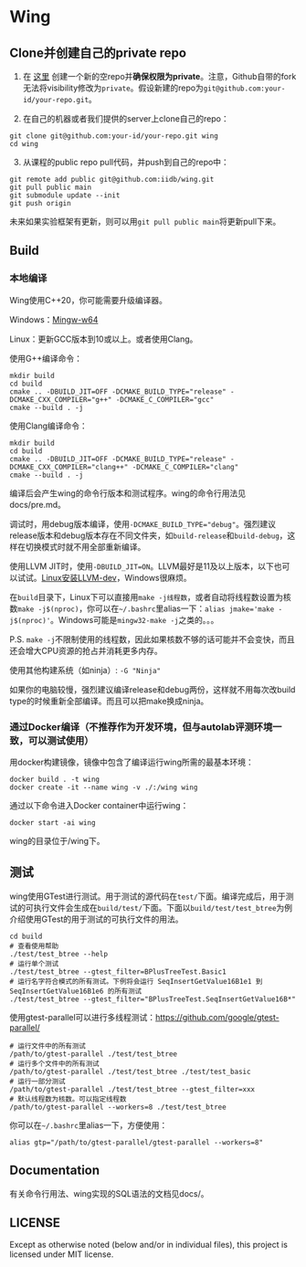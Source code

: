 # Wing

## Clone并创建自己的private repo

1. 在 [这里](https://github.com/new) 创建一个新的空repo并**确保权限为private**。注意，Github自带的fork无法将visibility修改为`private`。假设新建的repo为`git@github.com:your-id/your-repo.git`。

2. 在自己的机器或者我们提供的server上clone自己的repo：

```shell
git clone git@github.com:your-id/your-repo.git wing
cd wing
```

3. 从课程的public repo pull代码，并push到自己的repo中：

```shell
git remote add public git@github.com:iidb/wing.git
git pull public main
git submodule update --init
git push origin
```

未来如果实验框架有更新，则可以用`git pull public main`将更新pull下来。

## Build

### 本地编译

Wing使用C++20，你可能需要升级编译器。

Windows：[Mingw-w64](https://winlibs.com/)

Linux：更新GCC版本到10或以上。或者使用Clang。

使用G++编译命令：

```shell
mkdir build
cd build
cmake .. -DBUILD_JIT=OFF -DCMAKE_BUILD_TYPE="release" -DCMAKE_CXX_COMPILER="g++" -DCMAKE_C_COMPILER="gcc"
cmake --build . -j
```

使用Clang编译命令：

```shell
mkdir build
cd build
cmake .. -DBUILD_JIT=OFF -DCMAKE_BUILD_TYPE="release" -DCMAKE_CXX_COMPILER="clang++" -DCMAKE_C_COMPILER="clang"
cmake --build . -j
```

编译后会产生wing的命令行版本和测试程序。wing的命令行用法见docs/pre.md。

调试时，用debug版本编译，使用`-DCMAKE_BUILD_TYPE="debug"`。强烈建议release版本和debug版本存在不同文件夹，如`build-release`和`build-debug`，这样在切换模式时就不用全部重新编译。

使用LLVM JIT时，使用`-DBUILD_JIT=ON`。LLVM最好是11及以上版本，以下也可以试试。[Linux安装LLVM-dev](https://apt.llvm.org/)，Windows很麻烦。

在`build`目录下，Linux下可以直接用`make -j线程数`，或者自动将线程数设置为核数`make -j$(nproc)`，你可以在`~/.bashrc`里alias一下：`alias jmake='make -j$(nproc)'`。Windows可能是`mingw32-make -j`之类的。。。

P.S. `make -j`不限制使用的线程数，因此如果核数不够的话可能并不会变快，而且还会增大CPU资源的抢占并消耗更多内存。

使用其他构建系统（如ninja）: `-G "Ninja"`

如果你的电脑较慢，强烈建议编译release和debug两份，这样就不用每次改build type的时候重新全部编译。而且可以把make换成ninja。

### 通过Docker编译（不推荐作为开发环境，但与autolab评测环境一致，可以测试使用）

用docker构建镜像，镜像中包含了编译运行wing所需的最基本环境：

```shell
docker build . -t wing
docker create -it --name wing -v ./:/wing wing
```

通过以下命令进入Docker container中运行wing：

```shell
docker start -ai wing
```

wing的目录位于/wing下。

## 测试

wing使用GTest进行测试。用于测试的源代码在`test/`下面。编译完成后，用于测试的可执行文件会生成在`build/test/`下面。下面以`build/test/test_btree`为例介绍使用GTest的用于测试的可执行文件的用法。

```shell
cd build
# 查看使用帮助
./test/test_btree --help
# 运行单个测试
./test/test_btree --gtest_filter=BPlusTreeTest.Basic1
# 运行名字符合模式的所有测试。下例将会运行 SeqInsertGetValue16B1e1 到 SeqInsertGetValue16B1e6 的所有测试
./test/test_btree --gtest_filter="BPlusTreeTest.SeqInsertGetValue16B*"
```

使用gtest-parallel可以进行多线程测试：<https://github.com/google/gtest-parallel/>

```shell
# 运行文件中的所有测试
/path/to/gtest-parallel ./test/test_btree
# 运行多个文件中的所有测试
/path/to/gtest-parallel ./test/test_btree ./test/test_basic
# 运行一部分测试
/path/to/gtest-parallel ./test/test_btree --gtest_filter=xxx
# 默认线程数为核数。可以指定线程数
/path/to/gtest-parallel --workers=8 ./test/test_btree
```

你可以在`~/.bashrc`里alias一下，方便使用：

```shell
alias gtp="/path/to/gtest-parallel/gtest-parallel --workers=8"
```

## Documentation

有关命令行用法、wing实现的SQL语法的文档见docs/。

## LICENSE

Except as otherwise noted (below and/or in individual files), this project is licensed under MIT license.
